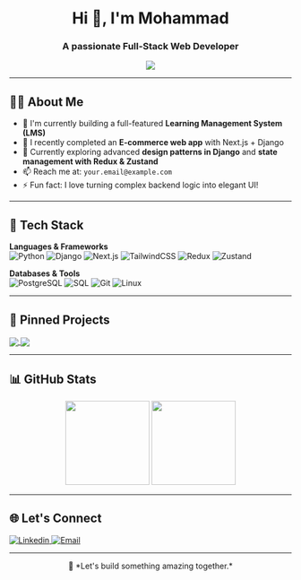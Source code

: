 <h1 align="center">Hi 👋, I'm Mohammad</h1>
<h3 align="center">A passionate Full-Stack Web Developer</h3>

<p align="center">
  <img src="https://readme-typing-svg.demolab.com/?lines=Full-stack+Web+Developer;Python+Django+Expert;Next.js+&+Tailwind+Lover;Let's+build+great+apps!&center=true&width=500&height=45">
</p>

---

## 🧑‍💻 About Me

- 💼 I'm currently building a full-featured **Learning Management System (LMS)**  
- 🛒 I recently completed an **E-commerce web app** with Next.js + Django  
- 🌱 Currently exploring advanced **design patterns in Django** and **state management with Redux & Zustand**  
- 📫 Reach me at: `your.email@example.com`  
- ⚡ Fun fact: I love turning complex backend logic into elegant UI!

---

## 🚀 Tech Stack

**Languages & Frameworks**  
![Python](https://img.shields.io/badge/-Python-3776AB?style=flat&logo=python&logoColor=white)
![Django](https://img.shields.io/badge/-Django-092E20?style=flat&logo=django)
![Next.js](https://img.shields.io/badge/-Next.js-000?style=flat&logo=next.js)
![TailwindCSS](https://img.shields.io/badge/-TailwindCSS-38B2AC?style=flat&logo=tailwind-css)
![Redux](https://img.shields.io/badge/-Redux-764ABC?style=flat&logo=redux)
![Zustand](https://img.shields.io/badge/-Zustand-000000?style=flat&logo=zoo&logoColor=white)

**Databases & Tools**  
![PostgreSQL](https://img.shields.io/badge/-PostgreSQL-336791?style=flat&logo=postgresql&logoColor=white)
![SQL](https://img.shields.io/badge/-SQL-4479A1?style=flat&logo=sqlite)
![Git](https://img.shields.io/badge/-Git-F05032?style=flat&logo=git)
![Linux](https://img.shields.io/badge/-Linux-FCC624?style=flat&logo=linux&logoColor=black)

---

## 📌 Pinned Projects

<a href="https://github.com/mohammad0087/lms-project">
  <img align="center" src="https://github-readme-stats.vercel.app/api/pin/?username=mohammad0087&repo=lms-project&theme=radical" />
</a>

<a href="https://github.com/mohammad0087/ecommerce-shop">
  <img align="center" src="https://github-readme-stats.vercel.app/api/pin/?username=mohammad0087&repo=ecommerce-shop&theme=radical" />
</a>

---

## 📊 GitHub Stats

<p align="center">
  <img src="https://github-readme-stats.vercel.app/api?username=mohammad0087&show_icons=true&theme=tokyonight" height="150"/>
  <img src="https://github-readme-stats.vercel.app/api/top-langs/?username=mohammad0087&layout=compact&theme=tokyonight" height="150"/>
</p>

---

## 🌐 Let's Connect

<a href="https://linkedin.com/in/your-linkedin-profile" target="_blank">
  <img alt="Linkedin" src="https://img.shields.io/badge/-LinkedIn-0A66C2?style=flat&logo=linkedin&logoColor=white" />
</a>
<a href="mailto:your.email@example.com">
  <img alt="Email" src="https://img.shields.io/badge/-Email-D14836?style=flat&logo=gmail&logoColor=white" />
</a>

---

<p align="center">
  🚀 *Let's build something amazing together.*
</p>
